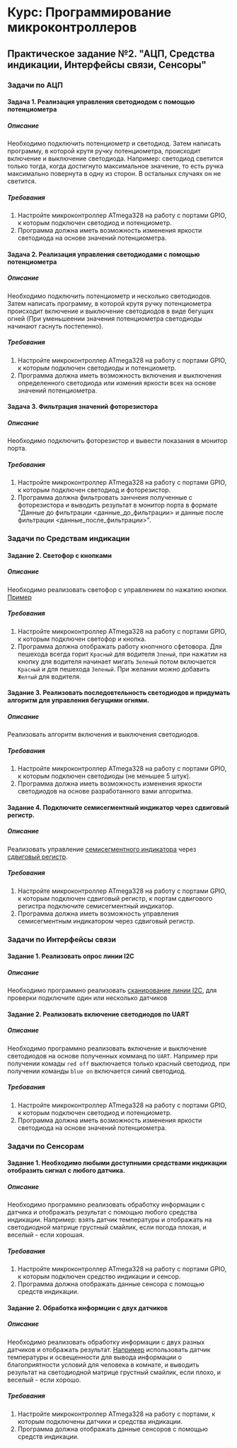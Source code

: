 # Курс: Программирование микроконтроллеров
## Практическое задание №2. "АЦП, Средства индикации, Интерфейсы связи, Сенсоры"
### Задачи по АЦП
#### Задача 1.  Реализация управления светодиодом с помощью потенциометра
##### Описание
Необходимо подключить потенциометр и светодиод. Затем написать программу, в которой крутя ручку потенциометра, происходит включение и выключение светодиода. Например: светодиод светится только тогда, когда достигнуто максимальное значение, то есть ручка максимально повернута в одну из сторон. В остальных случаях он не светится. 
##### Требования
1. Настройте микроконтроллер  ATmega328 на работу с портами GPIO, к которым подключен светодиод и потенциометр.
2. Программа должна иметь возможность изменения яркости светодиода на основе значений потенциометра.
#### Задача 2.  Реализация управления светодиодами с помощью потенциометра
##### Описание
Необходимо подключить потенциометр и несколько светодиодов. Затем написать программу, в которой крутя ручку потенциометра происходит включение и выключение светодиодов в виде бегущих огней (При уменьшеении значения потенциометра светодиоды начинают гаснуть постепенно).
##### Требования
1. Настройте микроконтроллер  ATmega328 на работу с портами GPIO, к которым подключен светодиоды и потенциометр.
2. Программа должна иметь возможность включения и выключения определенного светодиода или измения яркости всех на основе значений потенциометра.
#### Задача 3.  Фильтрация значений фоторезистора
##### Описание
Необходимо подключить фоторезистор и вывести показания в монитор порта.
##### Требования
1. Настройте микроконтроллер  ATmega328 на работу с портами GPIO, к которым подключен светодиод и фоторезистор.
2. Программа должна фильтровать занчнеия полученные с фоторезистора и выводить результат в монитор порта в формате "Данные до фильтрации <данные_до_фильтрации> и данные после фильтрации <данные_после_фильтрации>".
### Задачи по Средствам индикации
#### Задание 2. Светофор с кнопками
##### Описание
Необходимо реализовать светофор с управлением по нажатию кнопки. [Пример](https://wokwi.com/projects/376307541141309441)
##### Требования
1. Настройте микроконтроллер  ATmega328 на работу с портами GPIO, к которым подключен светофор и кнопка.
2. Программа должна отображать работу кнопчного сфетовора. Для пешехода всегда горит `Красный` для водителя `Зленый`, при нажатии на кнопку для водителя начинает мигать `Зеленый` потом включается `Красный` и для пешехода `Зеленый`. При желании можно добавить `Желтый` для водителя.
#### Задание 3. Реализовать последовтельность светодиодов и придумать алгоритм для управления бегущими огнями.
##### Описание
Реализовать алгоритм включения и выключения светодиодов.
##### Требования
1. Настройте микроконтроллер  ATmega328 на работу с портами GPIO, к которым подключен светодиоды (не меньшее 5 штук).
2. Программа должна иметь возможность изменения яркости светодиодов на основе разработанного вами алгоритма.
#### Задание 4. Подключите семисегментный индикатор через сдвиговый регистр.
##### Описание
Реализовать управление [семисегментного индикатора](https://docs.wokwi.com/parts/wokwi-7segment) через [сдвиговый регистр](https://docs.wokwi.com/parts/wokwi-74hc165#using-the-shift-register).
##### Требования
1. Настройте микроконтроллер  ATmega328 на работу с портами GPIO, к которым подключен сдвиговый регистр, к портам сдвигового регистра  подключите семисегментный индикатор.
2. Программа должна иметь возможность управления семисегментным индикатором через сдвиговый регистр.

### Задачи по Интерфейсы связи
#### Задание 1. Реализовать опрос линии I2C
##### Описание
Необходимо программно реализовать [сканирование линии I2C](https://wokwi.com/projects/376361024648478721), для проверки подключите один или несколько датчиков
#### Задание 2. Реализовать включение светодиодов по UART
##### Описание
Необходимо программно реализовать включение и выключение светодиодов на основе полученных комманд по `UART`. Например при получении комады `red off` выключается только красный светодиод, при получении команды `blue on` включается синий светодиод.
##### Требования
1. Настройте микроконтроллер  ATmega328 на работу с портами GPIO, к которым подключен светодиод и потенциометр.
2. Программа должна иметь возможность изменения яркости светодиода на основе значений потенциометра.
### Задачи по Сенсорам
#### Задание 1. Необходимо любыми доступными средствами индикации отобразить сигнал с любого датчика. 
##### Описание
Необходимо программно реализовать обработку информации с датчика и отображать результат с помощью любого средства индикации. Например: взять датчик температуры и отображать на светодиодной матрице грустный смайлик, если погода плохая, и веселый - если хорошая.
##### Требования
1. Настройте микроконтроллер  ATmega328 на работу с портами GPIO, к которым подключен средство индикации и сенсор.
2. Программа должна отображать данные сенсора с помощью средств индикации.
#### Задание 2.  Обработка информции с двух датчиков 
##### Описание
Необходимо реализовать обработку информации с двух разных датчиков и отображать результат. [Например](https://wokwi.com/projects/376361444568654849) использовать датчик температуры и освещенности для вывода информации о благоприятности условий для человека в комнате, и выводить результат на светодиодной матрице грустный смайлик, если плохо, и веселый - если хорошо.
##### Требования
1. Настройте микроконтроллер  ATmega328 на работу с портами, к которым подключены датчики и средства индикации.
2. Программа должна отображать данные сенсоров с помощью средств индикации.

<!--stackedit_data:
eyJoaXN0b3J5IjpbMTQ4MDEyMTM3MSwtNjg3MzI2MzYzLDE5MT
g4ODg2MTldfQ==
-->
